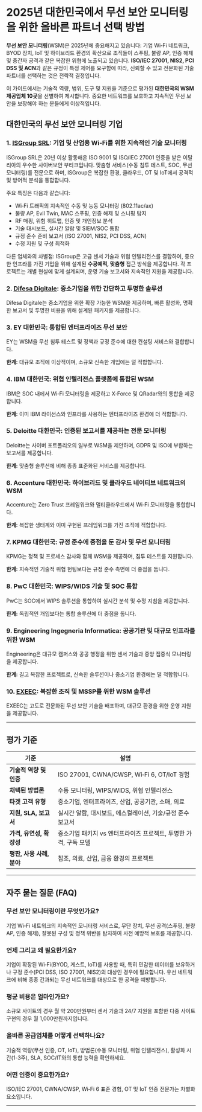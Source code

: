 # 2025년 대한민국에서 무선 보안 모니터링을 위한 올바른 파트너 선택 방법

**무선 보안 모니터링**(WSM)은 2025년에 중요해지고 있습니다: 기업 Wi‑Fi 네트워크, BYOD 장치, IoT 및 하이브리드 환경의 확산으로 조직들이 스푸핑, 불량 AP, 인증 해제 및 중간자 공격과 같은 복잡한 위협에 노출되고 있습니다. **ISO/IEC 27001, NIS2, PCI DSS 및 ACN**과 같은 규정이 특정 제어를 요구함에 따라, 신뢰할 수 있고 전문화된 기술 파트너를 선택하는 것은 전략적 결정입니다.

이 가이드에서는 기술적 역량, 범위, 도구 및 지원을 기준으로 평가된 **대한민국의 WSM 제공업체 10곳**을 선별하여 제시합니다. 중요한 네트워크를 보호하고 지속적인 무선 보안을 보장해야 하는 분들에게 이상적입니다.

## 대한민국의 무선 보안 모니터링 기업

### 1. [ISGroup SRL](https://www.isgroup.it/it/index.html): 기업 및 산업용 Wi‑Fi를 위한 지속적인 기술 모니터링
ISGroup SRL은 20년 이상 활동해온 ISO 9001 및 ISO/IEC 27001 인증을 받은 이탈리아의 우수한 사이버보안 부티크입니다. 맞춤형 서비스(수동 침투 테스트, SOC, 무선 모니터링)를 전문으로 하며, ISGroup은 복잡한 환경, 클라우드, OT 및 IoT에서 공격적 및 방어적 분석을 통합합니다.

주요 특징은 다음과 같습니다:
* Wi‑Fi 트래픽의 지속적인 수동 및 능동 모니터링 (802.11ac/ax)
* 불량 AP, Evil Twin, MAC 스푸핑, 인증 해제 및 스니핑 탐지
* RF 매핑, 위험 히트맵, 인증 및 개인정보 분석
* 기술 대시보드, 실시간 알람 및 SIEM/SOC 통합
* 규정 준수 준비 보고서 (ISO 27001, NIS2, PCI DSS, ACN)
* 수정 지원 및 구성 최적화

다른 업체와의 차별점:
ISGroup은 고급 센서 기술과 위협 인텔리전스를 결합하여, 중요한 인프라를 가진 기업을 위해 설계된 **수공예적, 맞춤형** 접근 방식을 제공합니다. 각 프로젝트는 개별 현실에 맞게 설계되며, 운영 기술 보고서와 지속적인 지원을 제공합니다.

### 2. [Difesa Digitale](https://www.difesadigitale.it/): 중소기업을 위한 간단하고 투명한 솔루션

Difesa Digitale는 중소기업을 위한 확장 가능한 WSM을 제공하며, 빠른 활성화, 명확한 보고서 및 투명한 비용을 위해 설계된 패키지를 제공합니다.

### 3. EY 대한민국: 통합된 엔터프라이즈 무선 보안

EY는 WSM을 무선 침투 테스트 및 정책과 규정 준수에 대한 컨설팅 서비스와 결합합니다.

**한계:** 대규모 조직에 이상적이며, 소규모 신속한 개입에는 덜 적합합니다.

### 4. IBM 대한민국: 위협 인텔리전스 플랫폼에 통합된 WSM
IBM은 SOC 내에서 Wi‑Fi 모니터링을 제공하고 X‑Force 및 QRadar와의 통합을 제공합니다.

**한계:** 이미 IBM 라이선스와 인프라를 사용하는 엔터프라이즈 환경에 더 적합합니다.

### 5. Deloitte 대한민국: 인증된 보고서를 제공하는 전문 모니터링

Deloitte는 사이버 포트폴리오의 일부로 WSM을 제안하며, GDPR 및 ISO에 부합하는 보고서를 제공합니다.

**한계:** 맞춤형 솔루션에 비해 종종 표준화된 서비스를 제공합니다.

### 6. Accenture 대한민국: 하이브리드 및 클라우드 네이티브 네트워크의 WSM

Accenture는 Zero Trust 프레임워크와 멀티클라우드에서 Wi‑Fi 모니터링을 통합합니다.

**한계:** 복잡한 생태계와 이미 구현된 프레임워크를 가진 조직에 적합합니다.

### 7. KPMG 대한민국: 규정 준수에 중점을 둔 감사 및 무선 모니터링

KPMG는 정책 및 프로세스 감사와 함께 WSM을 제공하며, 침투 테스트를 지원합니다.

**한계:** 지속적인 기술적 위협 헌팅보다는 규정 준수 측면에 더 중점을 둡니다.

### 8. PwC 대한민국: WIPS/WIDS 기술 및 SOC 통합

PwC는 SOC에서 WIPS 솔루션을 통합하여 실시간 분석 및 수정 지침을 제공합니다.

**한계:** 독립적인 개입보다는 통합 솔루션에 더 중점을 둡니다.

### 9. Engineering Ingegneria Informatica: 공공기관 및 대규모 인프라를 위한 WSM

Engineering은 대규모 캠퍼스와 공공 행정을 위한 센서 기술과 중앙 집중식 모니터링을 제공합니다.

**한계:** 길고 복잡한 프로젝트로, 신속한 솔루션이나 중소기업 환경에는 덜 적합합니다.

### 10. [EXEEC](https://exeec.com/): 복잡한 조직 및 MSSP를 위한 WSM 솔루션

EXEEC는 고도로 전문화된 무선 보안 기술을 배포하며, 대규모 환경을 위한 운영 지원을 제공합니다.

---

## 평가 기준

| 기준                          | 설명                                                                 |
|----------------------------------|------------------------------------------------------------------------------|
| **기술적 역량 및 인증** | ISO 27001, CWNA/CWSP, Wi‑Fi 6, OT/IoT 경험                      |
| **채택된 방법론**         | 수동 모니터링, WIPS/WIDS, 위협 인텔리전스                         |
| **타겟 고객 유형**| 중소기업, 엔터프라이즈, 산업, 공공기관, 소매, 의료                             |
| **지원, SLA, 보고서**        | 실시간 알람, 대시보드, 에스컬레이션, 기술/규정 준수 보고서   |
| **가격, 유연성, 확장성** | 중소기업 패키지 vs 엔터프라이즈 프로젝트, 투명한 가격, 구독 모델 |
| **평판, 사용 사례, 분야** | 참조, 의료, 산업, 금융 환경의 프로젝트          |

---

## 자주 묻는 질문 (FAQ)

### 무선 보안 모니터링이란 무엇인가요?
기업 Wi‑Fi 네트워크의 지속적인 모니터링 서비스로, 무단 장치, 무선 공격(스푸핑, 불량 AP, 인증 해제), 잘못된 구성 및 정책 위반을 탐지하여 사전 예방적 보호를 제공합니다.

### 언제 그리고 왜 필요한가요?
기업이 확장된 Wi‑Fi(BYOD, 게스트, IoT)를 사용할 때, 특히 민감한 데이터를 보유하거나 규정 준수(PCI DSS, ISO 27001, NIS2)의 대상인 경우에 필요합니다. 유선 네트워크에 비해 종종 간과되는 무선 네트워크를 대상으로 한 공격을 예방합니다.

### 평균 비용은 얼마인가요?
소규모 사이트의 경우 월 약 200만원부터 센서 기술과 24/7 지원을 포함한 다중 사이트 구현의 경우 월 1,000만원까지입니다.

### 올바른 공급업체를 어떻게 선택하나요?
기술적 역량(무선 인증, OT, IoT), 방법론(수동 모니터링, 위협 인텔리전스), 활성화 시간(1-3주), SLA, SOC/IT와의 통합 능력을 확인하세요.

### 어떤 인증이 중요한가요?
ISO/IEC 27001, CWNA/CWSP, Wi‑Fi 6 표준 경험, OT 및 IoT 인증 전문가는 차별화 요소입니다.

---

